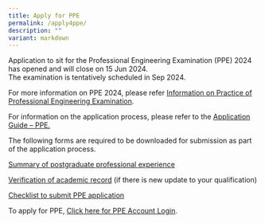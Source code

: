 ```yaml
---
title: Apply for PPE
permalink: /apply4ppe/
description: ""
variant: markdown
---
```

Application to sit for the Professional Engineering Examination (PPE) 2024 has opened and will close on 15 Jun 2024.  
The examination is tentatively scheduled in Sep 2024.

For more information on PPE 2024, please refer [Information on Practice of Professional Engineering Examination](/files/Downloads/Info%20on%20Exams/PPE_2024.pdf).

For information on the application process, please refer to the [Application Guide – PPE.](/files/Downloads/Info%20on%20Exams/Application_Guide_for_PPE_2024.pdf)

The following forms are required to be downloaded for submission as part of the application process.

[Summary of postgraduate professional experience](https://go.gov.sg/4xk1op)

[Verification of academic record](https://go.gov.sg/5i0f50) (if there is new update to your qualification)

[Checklist to submit PPE application](/files/Downloads/Info%20on%20Exams/Checklist_for_PPE_application.pdf)


To apply for PPE, [Click here for PPE Account Login](https://www.peb.gov.sg/login_can.aspx).